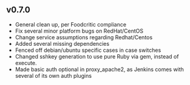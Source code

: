 ## v0.7.0

* General clean up, per Foodcritic compliance
* Fix several minor platform bugs on RedHat/CentOS
* Change service assumptions regarding Redhat/Centos
* Added several missing dependencies
* Fenced off debian/ubuntu specific cases in case switches 
* Changed sshkey generation to use pure Ruby via gem, instead of execute.
* Made basic auth optional in proxy_apache2, as Jenkins comes with several of its own auth plugins
